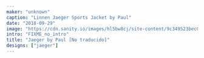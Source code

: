 ```yaml
---
maker: "unknown"
caption: "Linnen Jaeger Sports Jacket by Paul"
date: "2018-09-29"
image: "https://cdn.sanity.io/images/hl5bw8cj/site-content/9c349523bec04956439c08aded9408c5acd21a13-1640x2272.jpg"
intro: "FIXME_no_intro"
title: "Jaeger by Paul [No traducido]"
designs: ["jaeger"]
---
```



